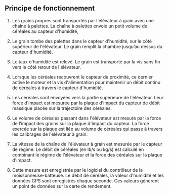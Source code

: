 Principe de fonctionnement
---------------------------------------------------------

1. Les grains propres sont transportés par l'élévateur à grain avec une chaîne à palettes. La chaîne à palettes envoie un petit volume de céréales au capteur d'humidité,  

2. Le grain tombe des palettes dans le capteur d'humidité, sur le côté supérieur de l'élévateur. Le grain remplit la chambre jusqu’au dessus du capteur d'humidité. 

3. Le taux d'humidité est relevé. Le grain est transporté par la vis sans fin vers le côté retour de l'élévateur.  

4. Lorsque les céréales recouvrent le capteur de proximité, ce dernier active le moteur et la vis d'alimentation pour maintenir un débit continu de céréales à travers le capteur d'humidité.  

5. Les céréales sont envoyées vers la partie supérieure de l'élévateur. Leur force d'impact est mesurée par la plaque d'impact du capteur de débit massique placée sur la trajectoire des céréales.  

6. Le volume de céréales passant dans l'élévateur est mesuré par la force de l’impact des grains sur la plaque d'impact du capteur. La force exercée sur la plaque est liée au volume de céréales qui passe à travers les calibrages de l'élévateur à grain. 

7. La vitesse de la chaîne de l'élévateur à grain est mesurée par le capteur de régime. Le débit de céréales (en lb/s ou kg/s) est calculé en combinant le régime de l’élévateur et la force des céréales sur la plaque d'impact. 

8. Cette mesure est enregistrée par le logiciel du contrôleur de la moissonneuse-batteuse. Le débit de céréales, la valeur d'humidité et les données GPS sont enregistrés chaque seconde. Ces valeurs génèrent un point de données sur la carte de rendement. 


 


